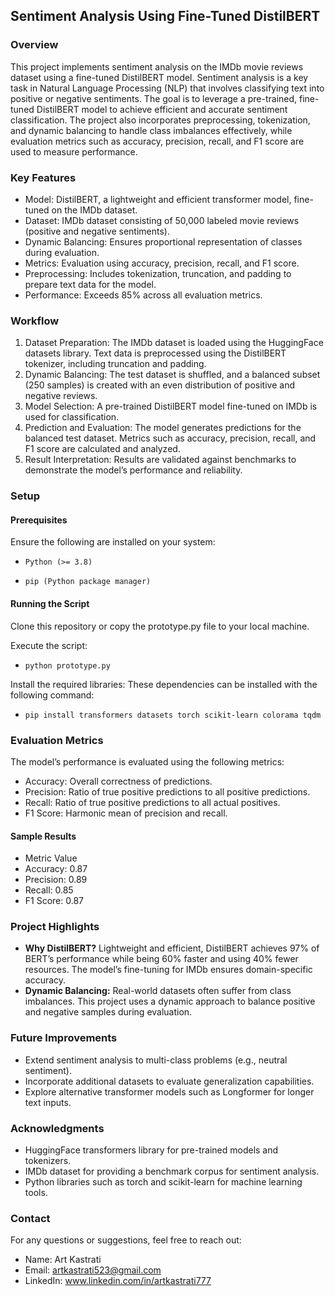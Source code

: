 ## Sentiment Analysis Using Fine-Tuned DistilBERT

### Overview

This project implements sentiment analysis on the IMDb movie reviews dataset using a fine-tuned DistilBERT model.
Sentiment analysis is a key task in Natural Language Processing (NLP) that involves classifying text into positive or negative sentiments. 
The goal is to leverage a pre-trained, fine-tuned DistilBERT model to achieve efficient and accurate sentiment classification. The project also incorporates preprocessing, tokenization, and dynamic balancing to handle class imbalances effectively, while evaluation metrics such as accuracy, precision, recall, and F1 score are used to measure performance.
### Key Features

* Model: DistilBERT, a lightweight and efficient transformer model, fine-tuned on the IMDb dataset.
* Dataset: IMDb dataset consisting of 50,000 labeled movie reviews (positive and negative sentiments).
* Dynamic Balancing: Ensures proportional representation of classes during evaluation.
* Metrics: Evaluation using accuracy, precision, recall, and F1 score.
* Preprocessing: Includes tokenization, truncation, and padding to prepare text data for the model.
* Performance: Exceeds 85% across all evaluation metrics.

### Workflow

1. Dataset Preparation: The IMDb dataset is loaded using the HuggingFace datasets library. Text data is preprocessed using the DistilBERT tokenizer, including truncation and padding.
2. Dynamic Balancing: The test dataset is shuffled, and a balanced subset (250 samples) is created with an even distribution of positive and negative reviews.
3. Model Selection: A pre-trained DistilBERT model fine-tuned on IMDb is used for classification.
4. Prediction and Evaluation: The model generates predictions for the balanced test dataset. Metrics such as accuracy, precision, recall, and F1 score are calculated and analyzed.
5. Result Interpretation: Results are validated against benchmarks to demonstrate the model’s performance and reliability.
### Setup

#### Prerequisites

Ensure the following are installed on your system:
*     Python (>= 3.8)
*     pip (Python package manager)
#### Running the Script

Clone this repository or copy the prototype.py file to your local machine.

Execute the script:
*     python prototype.py

Install the required libraries:
These dependencies can be installed with the following command:

*     pip install transformers datasets torch scikit-learn colorama tqdm


### Evaluation Metrics

The model’s performance is evaluated using the following metrics:
* Accuracy: Overall correctness of predictions.
* Precision: Ratio of true positive predictions to all positive predictions.
* Recall: Ratio of true positive predictions to all actual positives.
* F1 Score: Harmonic mean of precision and recall.
#### Sample Results
* Metric    Value
* Accuracy:	0.87
* Precision:	0.89
* Recall:	0.85
* F1 Score:	0.87

### Project Highlights

* **Why DistilBERT?** Lightweight and efficient, DistilBERT achieves 97% of BERT’s performance while being 60% faster and using 40% fewer resources. The model’s fine-tuning for IMDb ensures domain-specific accuracy.
* **Dynamic Balancing:** Real-world datasets often suffer from class imbalances. This project uses a dynamic approach to balance positive and negative samples during evaluation.

### Future Improvements

* Extend sentiment analysis to multi-class problems (e.g., neutral sentiment).
* Incorporate additional datasets to evaluate generalization capabilities.
* Explore alternative transformer models such as Longformer for longer text inputs.

### Acknowledgments

* HuggingFace transformers library for pre-trained models and tokenizers.
* IMDb dataset for providing a benchmark corpus for sentiment analysis.
* Python libraries such as torch and scikit-learn for machine learning tools.

### Contact

For any questions or suggestions, feel free to reach out:
* Name: Art Kastrati
* Email: artkastrati523@gmail.com
* LinkedIn: www.linkedin.com/in/artkastrati777
